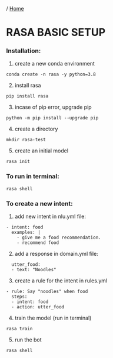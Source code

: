 / [Home](index.md)

# RASA BASIC SETUP

### Installation:

1. create a new conda environment 
```
conda create -n rasa -y python=3.8
```
2. install rasa
```
pip install rasa
```
3. incase of pip error, upgrade pip
```
python -m pip install --upgrade pip
```
4. create a directory
```
mkdir rasa-test
```
5. create an initial model
```
rasa init
```

### To run in terminal:
```
rasa shell
```

### To create a new intent:

1. add new intent in nlu.yml file:
```
- intent: food 
  examples: |
    - give me a food recommendation.
    - recommend food
```
2. add a response in domain.yml file:
```
  utter_food:
  - text: "Noodles"
```
3. create a rule for the intent in rules.yml
```
- rule: Say "noodles" when food
  steps:
  - intent: food
  - action: utter_food
```
4. train the model (run in terminal)
```
rasa train
```
5. run the bot 
```
rasa shell
```